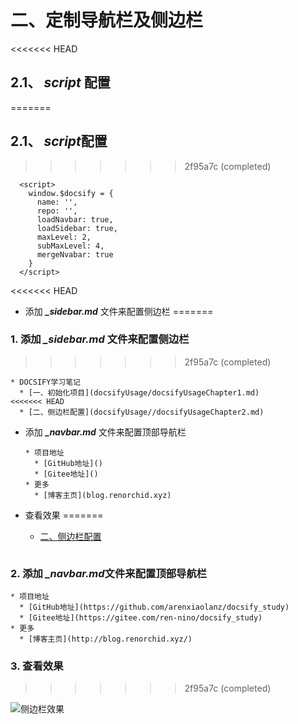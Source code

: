 # 二、定制导航栏及侧边栏

<<<<<<< HEAD
## 2.1、 ***script*** 配置
=======
## 2.1、 ***script***配置
>>>>>>> 2f95a7c (completed)

```
  <script>
    window.$docsify = {
      name: '',
      repo: '',
      loadNavbar: true,
      loadSidebar: true,
      maxLevel: 2,
      subMaxLevel: 4,
      mergeNvabar: true
    }
  </script>
```

<<<<<<< HEAD
* 添加 ***_sidebar.md*** 文件来配置侧边栏
=======
### 1. 添加 ***_sidebar.md*** 文件来配置侧边栏
>>>>>>> 2f95a7c (completed)

  ```
  * DOCSIFY学习笔记
    * [一、初始化项目](docsifyUsage/docsifyUsageChapter1.md)
<<<<<<< HEAD
    * [二、侧边栏配置](docsifyUsage//docsifyUsageChapter2.md)
  ```

* 添加 ***_navbar.md*** 文件来配置顶部导航栏

  ```
  * 项目地址
    * [GitHub地址]()
    * [Gitee地址]()
  * 更多
    * [博客主页](blog.renorchid.xyz)
  ```

* 查看效果
=======
    * [二、侧边栏配置](docsifyUsage/docsifyUsageChapter2.md)
  ```

### 2. 添加 ***_navbar.md***文件来配置顶部导航栏

  ```
  * 项目地址
    * [GitHub地址](https://github.com/arenxiaolanz/docsify_study)
    * [Gitee地址](https://gitee.com/ren-nino/docsify_study)
  * 更多
    * [博客主页](http://blog.renorchid.xyz/)
  ```

### 3. 查看效果
>>>>>>> 2f95a7c (completed)

  ![侧边栏效果](./images/1656041550325.png)